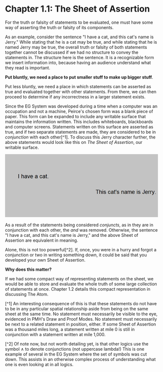 # Chapter 1.1: The Sheet of Assertion

For the truth or falsity of statements to be evaluated, one must have some way of asserting the truth or falsity of its 
components.

As an example, consider the sentence "I have a cat, and this cat's name is Jerry."
While stating that he is a cat may be true,
and while stating that he is named Jerry may be true, the overall truth or falsity of both statements together
cannot be discussed if we had no structure to convey the statements in.
The structure here is the sentence. It is a recognizable form we insert information into, because
having an audience understand what they read is important.

**Put bluntly, we need a place to put smaller stuff to make up bigger stuff**. 

Put less bluntly, we need a place in which statements can be asserted as true and evaluated together with other 
statements. From there, we can then proceed to determine if any incorrectness in a larger statement exists. 

Since the EG System was developed during a time when a computer was an occupation and not a machine, Peirce's chosen form
was a blank piece of paper. This form can be expanded to include any writable surface that maintains the information written.
This includes whiteboards, blackboards and computer screens.
Statements written on this surface are asserted as true, and if two separate statements are made,
they are considered to be in *conjunction* with each other[^1]. To discuss this Jerry character further, the above statements
would look like this on *The Sheet of Assertion*, our writable surface.

![The Jerry discussion is not displayable.](./images/JerryDiscussion.png)

As a result of the statements being considered *conjuncts*, as in they are in conjunction with each other,
 the *and* was removed. Otherwise, the sentence 
"I have a cat, and this cat's name is Jerry," and the above Sheet of Assertion are equivalent in meaning. 

Alone, this is not too powerful[^2]. 
If, once, you were in a hurry and forgot a conjunction or two in writing something down, it could
be said that you developed your own Sheet of Assertion. 

**Why does this matter?**

If we had some compact way of representing statements on the sheet, we would be able to store and evaluate the whole truth
of some large collection of statements at once. Chapter 1.2 details this compact representation in discussing The Atom.

[^1] An interesting consequence of this is that these statements do not have to be in any particular spatial relationship
aside from being on the same sheet at the same time. 
No statement must necessarily be visible to the eye, evidenced in PMH's Draw and Proof Modes. 
No statement must necessarily be next to a related statement in position, either. If some Sheet of Assertion was a thousand
miles long, a statement written at mile 0 is still in conjunction with a statement written at mile 1,000.

[^2] Of note now, but not worth detailing yet, is that other logics use the symbol ∧ to denote conjunctions
(not uppercase lambda!) This is
one example of several in the EG System where the set of symbols was cut down. This assists in an otherwise complex 
process of understanding what one is even looking at in all logics.
